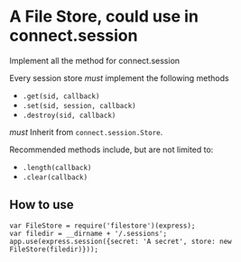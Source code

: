 # A File Store,  could use in connect.session

Implement all the method for connect.session

Every session store _must_ implement the following methods

- `.get(sid, callback)`
- `.set(sid, session, callback)`
- `.destroy(sid, callback)`

_must_ Inherit from `connect.session.Store`.

Recommended methods include, but are not limited to:

- `.length(callback)`
- `.clear(callback)`

## How to use

    var FileStore = require('filestore')(express);
    var filedir = __dirname + '/.sessions';
    app.use(express.session({secret: 'A secret', store: new FileStore(filedir)}));

